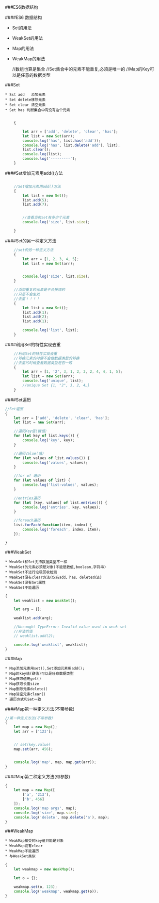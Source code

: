###ES6数据结构


 ####ES6 数据结构
 
 * Set的用法
 * WeakSet的用法
 * Map的用法
 * WeakMap的用法

    //数组也算是集合
    //Set集合中的元素不能重复,必须是唯一的
    //Map的Key可以是任意的数据类型

###Set

    * Sst add   添加元素
    * Set delete移除元素
    * Set clear 清空元素
    * Set has 判断集合中有没有这个元素

```js

    {

        let arr = ['add', 'delete', 'clear', 'has'];
        let list = new Set(arr);
        console.log('has', list.has('add'));
        console.log('has', list.delete('add'), list);
        list.clear();
        console.log(list);
        console.log('---------');
    }

```


####Set增加元素用add()方法

```js

    //Set增加元素用add()方法
    {
        let list = new Set();
        list.add(5);
        list.add(7);


        //查看当前set有多少个元素
        console.log('size', list.size);

    }
```
####Set的另一种定义方法
```js
    //set的另一种定义方法
    {
        let arr = [1, 2, 3, 4, 5];
        let list = new Set(arr);


        console.log('size', list.size);
    }

    //添加重复的元素是不会报错的
    //只是不会生效
    //去重！！！！
    {
        let list = new Set();
        list.add(1);
        list.add(2);
        list.add(1);

        console.log('list', list);
    }

```

####利用Set的特性实现去重

```js
    //利用Set的特性实现去重
    //转换元素的时候不会做数据类型的转换
    //去重的时候查看数据类型是否一致
    {
        let arr = [1, '2', 3, 1, 2, 3, 2, 4, 4, 1, 5];
        let list = new Set(arr);
        console.log('unique', list);
        //unique Set {1, "2", 3, 2, 4…}
    }

```



####Set遍历
```js
//Set遍历
{
    let arr = ['add', 'delete', 'clear', 'has'];
    let list = new Set(arr);

    //遍历Key值(键值)
    for (let key of list.keys()) {
        console.log('key', key);
    }

    //遍历Value(值)
    for (let values of list.values()) {
        console.log('values', values);
    }

    //for of 遍历
    for (let values of list) {
        console.log('list-values', values);
    }

    //entries遍历
    for (let [key, values] of list.entries()) {
        console.log('entries', key, values);
    }

    //foreach遍历
    list.forEach(function(item, index) {
        console.log('foreach', index, item);
    });

}

```


###WeakSet

    * WeakSet和Set支持数据类型不一样
    * WeakSet的元素必须是对象(不能是数值,boolean,字符串)
    * WeakSet不进行垃圾回收检测
    * WeakSet没有clear方法(仅有add、has、delete方法)
    * WeakSet没有Set属性
    * WeakSet不能遍历

```js
{
    let weaklist = new WeakSet();

    let arg = {};

    weaklist.add(arg);

    //Uncaught TypeError: Invalid value used in weak set
    //非法的值
    // weaklist.add(2);

    console.log('weaklist', weaklist);
}
```


###Map


    * Map添加元素用set(),Set添加元素用add();
    * Map的key值(键值)可以是任意数据类型
    * Map获取值用get()
    * Map获取长度size
    * Map删除元素delete()
    * Map清空元素clear()
    * 遍历方式和Set一致


####Map第一种定义方法(不带参数)

```js
//第一种定义方法(不带参数)
{
    let map = new Map();
    let arr = ['123'];


    // set(key,value)
    map.set(arr, 456);


    console.log('map', map, map.get(arr));
}

```
####Map第二种定义方法(带参数)

```js
{
    let map = new Map([
        ['a', '213'],
        ['b', 456]
    ]);
    console.log('map args', map);
    console.log('size', map.size);
    console.log('delete', map.delete('a'), map);
}
```

###WeakMap

    * WeakMap接受的key值只能是对象
    * WeakMap没有clear
    * WeakMap不能遍历
    * 与WeakSet类似


```js
{
    let weakmap = new WeakMap();

    let o = {};

    weakmap.set(o, 123);
    console.log('weakmap', weakmap.get(o));
}

```

